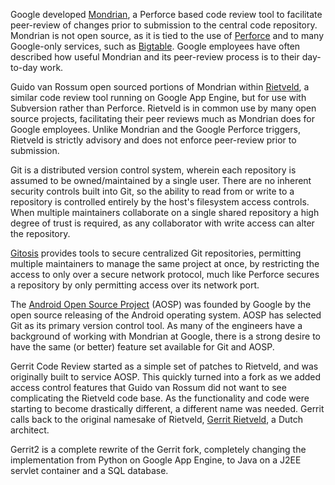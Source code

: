 Google developed [Mondrian](http://video.google.com/videoplay?docid=-8502904076440714866), a Perforce based code review tool to facilitate peer-review of changes prior to submission to the central code repository. Mondrian is not open source, as it is tied to the use of [Perforce](http://www.perforce.com/) and to many Google-only services, such as [Bigtable](http://labs.google.com/papers/bigtable.html). Google employees have often described how useful Mondrian and its peer-review process is to their day-to-day work.

Guido van Rossum open sourced portions of Mondrian within [Rietveld](http://code.google.com/p/rietveld/), a similar code review tool running on Google App Engine, but for use with Subversion rather than Perforce. Rietveld is in common use by many open source projects, facilitating their peer reviews much as Mondrian does for Google employees. Unlike Mondrian and the Google Perforce triggers, Rietveld is strictly advisory and does not enforce peer-review prior to submission.

Git is a distributed version control system, wherein each repository is assumed to be owned/maintained by a single user. There are no inherent security controls built into Git, so the ability to read from or write to a repository is controlled entirely by the host's filesystem access controls. When multiple maintainers collaborate on a single shared repository a high degree of trust is required, as any collaborator with write access can alter the repository.

[Gitosis](http://eagain.net/gitweb/?p=gitosis.git;a=blob;f=README.rst;hb=HEAD) provides tools to secure centralized Git repositories, permitting multiple maintainers to manage the same project at once, by restricting the access to only over a secure network protocol, much like Perforce secures a repository by only permitting access over its network port.

The [Android Open Source Project](http://source.android.com/) (AOSP) was founded by Google by the open source releasing of the Android operating system. AOSP has selected Git as its primary version control tool. As many of the engineers have a background of working with Mondrian at Google, there is a strong desire to have the same (or better) feature set available for Git and AOSP.

Gerrit Code Review started as a simple set of patches to Rietveld, and was originally built to service AOSP.  This quickly turned into a fork as we added access control features that Guido van Rossum did not want to see complicating the Rietveld code base.  As the functionality and code were starting to become drastically different, a different name was needed.  Gerrit calls back to the original namesake of Rietveld, [Gerrit Rietveld](http://en.wikipedia.org/wiki/Gerrit_Rietveld), a Dutch architect.

Gerrit2 is a complete rewrite of the Gerrit fork, completely changing the implementation from Python on Google App Engine, to Java on a J2EE servlet container and a SQL database.